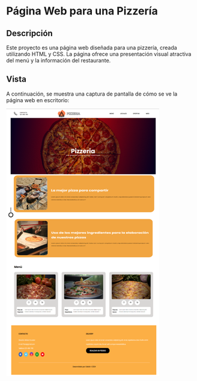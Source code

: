 # Página Web para una Pizzería

## Descripción

Este proyecto es una página web diseñada para una pizzería, creada utilizando HTML y CSS. La página ofrece una presentación visual atractiva del menú y la información del restaurante.

## Vista

A continuación, se muestra una captura de pantalla de cómo se ve la página web en escritorio:

![Vista página web escritorio](./Design/Pagina%20web%20vista%20escritorio.png)

